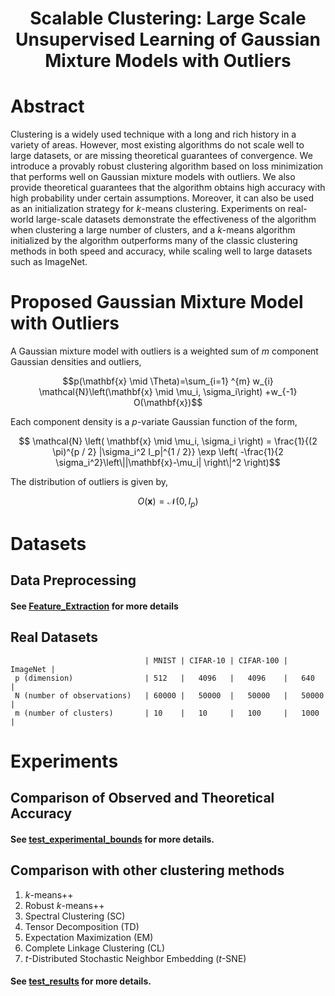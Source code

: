 <h1><center> Scalable Clustering: Large Scale Unsupervised Learning of Gaussian Mixture Models with Outliers </center></h1>

# Abstract 
Clustering is a widely used technique with a long and rich history in a variety of areas. However, most existing algorithms do not scale well to large datasets, or are missing theoretical guarantees of convergence. We introduce a provably robust clustering algorithm based on loss minimization that performs well on Gaussian mixture models with outliers. We also provide theoretical guarantees that the algorithm obtains high accuracy with high probability under certain assumptions. Moreover, it can also be used as an initialization strategy for $k$-means clustering. 
Experiments on real-world large-scale datasets demonstrate the effectiveness of the algorithm when clustering a large number of clusters, and a $k$-means algorithm initialized by the algorithm outperforms many of the classic clustering methods in both speed and accuracy, while scaling well to large datasets such as ImageNet.

# Proposed Gaussian Mixture Model with Outliers

A Gaussian mixture model with outliers is a weighted sum of $m$ component Gaussian densities and outliers,

$$p(\mathbf{x} \mid \Theta)=\sum_{i=1} ^{m} w_{i} \mathcal{N}\left(\mathbf{x} \mid \mu_i, \sigma_i\right) +w_{-1} O(\mathbf{x})$$

Each component density is a $p$-variate Gaussian function of the form,

$$ \mathcal{N} \left( \mathbf{x} \mid \mu_i, \sigma_i \right) = \frac{1}{(2 \pi)^{p / 2} |\sigma_i^2 I_p|^{1 / 2}} \exp \left( -\frac{1}{2 \sigma_i^2}\left\||\mathbf{x}-\mu_i| \right\|^2 \right)$$

The distribution of outliers is given by,

$$ O(\mathbf{x})=\mathcal{N}(0,I_{p})$$
# Datasets

## Data Preprocessing

#### See [Feature_Extraction](./Feature_Extraction) for more details

## Real Datasets
                                  | MNIST | CIFAR-10 | CIFAR-100 | ImageNet |
     p (dimension)                | 512   |   4096   |   4096    |   640    |
     N (number of observations)   | 60000 |   50000  |   50000   |   50000  |
     m (number of clusters)       | 10    |   10     |   100     |   1000   |

# Experiments


## Comparison of Observed and Theoretical Accuracy

#### See [test_experimental_bounds](./test_experimental_bounds) for more details.

## Comparison with other clustering methods

1. $k$-means++ 
2. Robust $k$-means++
3. Spectral Clustering (SC) 
4. Tensor Decomposition (TD) 
5. Expectation Maximization (EM) 
6. Complete Linkage Clustering (CL) 
7. $t$-Distributed Stochastic Neighbor Embedding ($t$-SNE) 

#### See [test_results](./test_results) for more details.